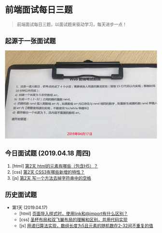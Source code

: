 # 前端面试每日三题

> 前端面试每日三题，以面试题来驱动学习，每天进步一点！

## 起源于一张面试题
![起源图](resource/images/begin.jpg)

## 今日面试题 (2019.04.18 周四)
1. [html] [第2天 html的元素有哪些（包含H5）？](https://github.com/haizhilin2013/interview/issues/4)
2. [css] [第2天 CSS3有哪些新增的特性？](https://github.com/haizhilin2013/interview/issues/5)
3. [js] [第2天 写一个方法去掉字符串中的空格](https://github.com/haizhilin2013/interview/issues/6)

## 历史面试题
- 第1天 (2019.04.17)
    - [html] [页面导入样式时，使用link和@import有什么区别？](https://github.com/haizhilin2013/interview/issues/1)
    - [css] [圣杯布局和双飞翼布局的理解和区别，并用代码实现](https://github.com/haizhilin2013/interview/issues/2)
    - [js] [用递归算法实现，数组长度为5且元素的随机数在2-32间不重复的值](https://github.com/haizhilin2013/interview/issues/3)



